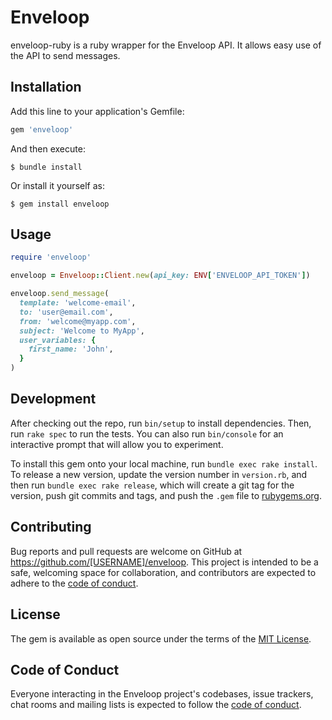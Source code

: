# Enveloop

enveloop-ruby is a ruby wrapper for the Enveloop API. It allows easy use of the API to send messages.

## Installation

Add this line to your application's Gemfile:

```ruby
gem 'enveloop'
```

And then execute:

    $ bundle install

Or install it yourself as:

    $ gem install enveloop

## Usage

```ruby
require 'enveloop'

enveloop = Enveloop::Client.new(api_key: ENV['ENVELOOP_API_TOKEN'])

enveloop.send_message(
  template: 'welcome-email',
  to: 'user@email.com',
  from: 'welcome@myapp.com',
  subject: 'Welcome to MyApp',
  user_variables: {
    first_name: 'John',
  }
)
```

## Development

After checking out the repo, run `bin/setup` to install dependencies. Then, run `rake spec` to run the tests. You can also run `bin/console` for an interactive prompt that will allow you to experiment.

To install this gem onto your local machine, run `bundle exec rake install`. To release a new version, update the version number in `version.rb`, and then run `bundle exec rake release`, which will create a git tag for the version, push git commits and tags, and push the `.gem` file to [rubygems.org](https://rubygems.org).

## Contributing

Bug reports and pull requests are welcome on GitHub at https://github.com/[USERNAME]/enveloop. This project is intended to be a safe, welcoming space for collaboration, and contributors are expected to adhere to the [code of conduct](https://github.com/[USERNAME]/enveloop/blob/master/CODE_OF_CONDUCT.md).


## License

The gem is available as open source under the terms of the [MIT License](https://opensource.org/licenses/MIT).

## Code of Conduct

Everyone interacting in the Enveloop project's codebases, issue trackers, chat rooms and mailing lists is expected to follow the [code of conduct](https://github.com/[USERNAME]/enveloop/blob/master/CODE_OF_CONDUCT.md).
